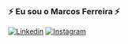 ### ⚡ Eu sou o Marcos Ferreira ⚡ 

[![Linkedin](https://img.shields.io/badge/LinkedIn-0077B5?style=for-the-badge&logo=linkedin&logoColor=white)](https://www.linkedin.com/in/dev-marcos-ferreira/)
[![Instagram](https://img.shields.io/badge/Instagram-E4405F?style=for-the-badge&logo=instagram&logoColor=white)](https://www.instagram.com/zeerodev/)
